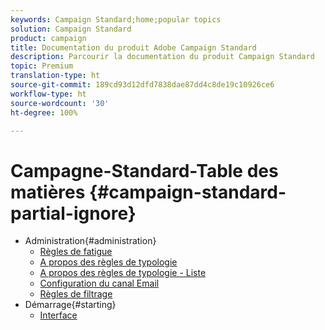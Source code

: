 ```yaml
---
keywords: Campaign Standard;home;popular topics
solution: Campaign Standard
product: campaign
title: Documentation du produit Adobe Campaign Standard
description: Parcourir la documentation du produit Campaign Standard
topic: Premium
translation-type: ht
source-git-commit: 189cd93d12dfd7838dae87dd4c8de19c10926ce6
workflow-type: ht
source-wordcount: '30'
ht-degree: 100%

---
```



# Campagne-Standard-Table des matières {#campaign-standard-partial-ignore}

+ Administration{#administration}
   + [Règles de fatigue](sending/using/fatigue-rules.md)
   + [A propos des règles de typologie](sending/using/about-typology-rules.md)
   + [A propos des règles de typologie - Liste](sending/using/about-typology-rules.md#typology-rules)
   + [Configuration du canal Email](administration/using/configuring-email-channel.md)
   + [Règles de filtrage](sending/using/filtering-rules.md)
+ Démarrage{#starting}
   + [Interface](start/using/about-the-interface.md)
